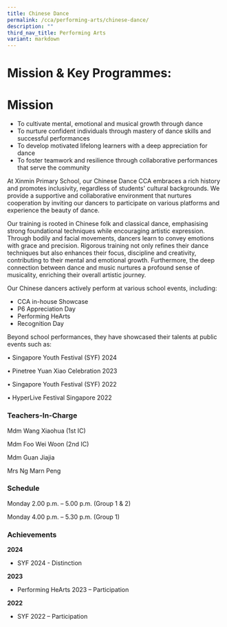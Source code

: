 ```yaml
---
title: Chinese Dance
permalink: /cca/performing-arts/chinese-dance/
description: ""
third_nav_title: Performing Arts
variant: markdown
---
```

    

# **Mission & Key Programmes:**

# **Mission**

* To cultivate mental, emotional and musical growth through dance
* To nurture confident individuals through mastery of dance skills and successful performances
* To develop motivated lifelong learners with a deep appreciation for dance
* To foster teamwork and resilience through collaborative performances that serve the community

At Xinmin Primary School, our Chinese Dance CCA embraces a rich history and promotes inclusivity, regardless of students' cultural backgrounds. We provide a supportive and collaborative environment that nurtures cooperation by inviting our dancers to participate on various platforms and experience the beauty of dance. 

Our training is rooted in Chinese folk and classical dance, emphasising strong foundational techniques while encouraging artistic expression. Through bodily and facial movements, dancers learn to convey emotions with grace and precision. Rigorous training not only refines their dance techniques but also enhances their focus, discipline and creativity, contributing to their mental and emotional growth. Furthermore, the deep connection between dance and music nurtures a profound sense of musicality, enriching their overall artistic journey.

Our Chinese dancers actively perform at various school events, including:

* CCA in-house Showcase
* P6 Appreciation Day
* Performing HeArts
* Recognition Day

Beyond school performances, they have showcased their talents at public events such as:

•	Singapore Youth Festival (SYF) 2024

•	Pinetree Yuan Xiao Celebration 2023

•	Singapore Youth Festival (SYF) 2022

•	HyperLive Festival Singapore 2022


### Teachers-In-Charge

Mdm Wang Xiaohua (1st IC)

Mdm Foo Wei Woon (2nd IC)

Mdm Guan Jiajia

Mrs Ng Marn Peng


### Schedule

Monday 2.00 p.m. – 5.00 p.m. (Group 1 & 2)

Monday 4.00 p.m. – 5.30 p.m. (Group 1)


### Achievements

**2024**

* SYF 2024 - Distinction

**2023**

* Performing HeArts 2023 – Participation

**2022**

* SYF 2022 – Participation